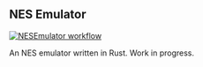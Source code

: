 ## NES Emulator

[![NESEmulator workflow](https://github.com/MWJones96/NESEmulator/actions/workflows/rust_workflow.yml/badge.svg)](https://github.com/MWJones96/NESEmulator/actions/workflows/rust_workflow.yml)

An NES emulator written in Rust. Work in progress.
